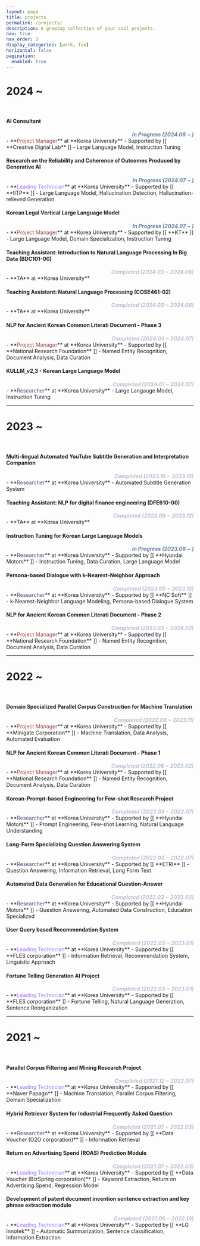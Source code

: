 ```yaml
---
layout: page
title: projects
permalink: /projects/
description: A growing collection of your cool projects.
nav: true
nav_order: 3
display_categories: [work, fun]
horizontal: false
pagination:
  enabled: true
---
```



# **2024 ~**
<br>

#### **AI Consultant**
<div style="color:#637A9F; text-align:right; font-weight:bold; font-style:italic;">In Progress (2024.08 ~ )</div>
- **<span style="color:#9B4444">Project Manager</span>** at **Korea University**
- Supported by [[ **Creative Digital Lab** ]]
- Large Language Model, Instruction Tuning

#### **Research on the Reliability and Coherence of Outcomes Produced by Generative AI**
<div style="color:#637A9F; text-align:right; font-weight:bold; font-style:italic;">In Progress (2024.07 ~ )</div>
- **<span style="color:#9F70FD">Leading Technician</span>** at **Korea University**
- Supported by [[ **IITP** ]]
- Large Language Model, Hallucination Detection, Hallucination-relieved Generation

#### **Korean Legal Vertical Large Language Model**
<div style="color:#637A9F; text-align:right; font-weight:bold; font-style:italic;">In Progress (2024.07 ~ )</div>
- **<span style="color:#9B4444">Project Manager</span>** at **Korea University**
- Supported by [[ **KT** ]]
- Large Language Model, Domain Specialization, Instruction Tuning

#### **Teaching Assistant: Introduction to Natural Language Processing In Big Data (BDC101-00)**
<div style="color:#B5C0D0; text-align:right; font-weight:bold; font-style:italic;">Completed (2024.03 ~ 2024.06)</div>
- **TA** at **Korea University**

#### **Teaching Assistant: Natural Language Processing (COSE461-02)**
<div style="color:#B5C0D0; text-align:right; font-weight:bold; font-style:italic;">Completed (2024.03 ~ 2024.06)</div>
- **TA** at **Korea University**

#### **NLP for Ancient Korean Common Literati Document - Phase 3**
<div style="color:#B5C0D0; text-align:right; font-weight:bold; font-style:italic;">Completed (2024.03 ~ 2024.07)</div>
- **<span style="color:#9B4444">Project Manager</span>** at **Korea University**
- Supported by [[ **National Research Foundation** ]]
- Named Entity Recognition, Document Analysis, Data Curation

#### **KULLM_v2,3 - Korean Large Language Model**
<div style="color:#B5C0D0; text-align:right; font-weight:bold; font-style:italic;">Completed (2024.01 ~ 2024.07)</div>
- **<span style="color:#474F7A">Researcher</span>** at **Korea University**
- Large Langauge Model, Instruction Tuning

---
# **2023 ~**
<br>

#### **Multi-lingual Automated YouTube Subtitle Generation and Interpretation Companion**
<div style="color:#B5C0D0; text-align:right; font-weight:bold; font-style:italic;">Completed (2023.10 ~ 2023.12)</div>
- **<span style="color:#474F7A">Researcher</span>** at **Korea University**
- Automated Subtitle Generation System

#### **Teaching Assistant: NLP for digital finance engineering (DFE610-00)**
<div style="color:#B5C0D0; text-align:right; font-weight:bold; font-style:italic;">Completed (2023.09 ~ 2023.12)</div>
- **TA** at **Korea University**

#### **Instruction Tuning for Korean Large Language Models**
<div style="color:#637A9F; text-align:right; font-weight:bold; font-style:italic;">In Progress (2023.08 ~ )</div>
- **<span style="color:#474F7A">Researcher</span>** at **Korea University**
- Supported by [[ **Hyundai Motors** ]]
- Instruction Tuning, Data Curation, Large Language Model

#### **Persona-based Dialogue with k-Nearest-Neighbor Approach**
<div style="color:#B5C0D0; text-align:right; font-weight:bold; font-style:italic;">Completed (2023.05 ~ 2023.12)</div>
- **<span style="color:#474F7A">Researcher</span>** at **Korea University**
- Supported by [[ **NC Soft** ]]
- k-Nearest-Neighbor Language Modeling, Persona-based Dialogue System

#### **NLP for Ancient Korean Common Literati Document - Phase 2**
<div style="color:#B5C0D0; text-align:right; font-weight:bold; font-style:italic;">Completed (2023.03 ~ 2024.02)</div>
- **<span style="color:#9B4444">Project Manager</span>** at **Korea University**
- Supported by [[ **National Research Foundation** ]]
- Named Entity Recognition, Document Analysis, Data Curation

---
# **2022 ~**
<br>

#### **Domain Specialized Parallel Corpus Construction for Machine Translation**
<div style="color:#B5C0D0; text-align:right; font-weight:bold; font-style:italic;">Completed (2022.06 ~ 2023.11)</div>
- **<span style="color:#9B4444">Project Manager</span>** at **Korea University**
- Supported by [[ **Minigate Corporation** ]]
- Machine Translation, Data Analysis, Automated Evaluation

#### **NLP for Ancient Korean Common Literati Document - Phase 1**
<div style="color:#B5C0D0; text-align:right; font-weight:bold; font-style:italic;">Completed (2022.06 ~ 2023.02)</div>
- **<span style="color:#9B4444">Project Manager</span>** at **Korea University**
- Supported by [[ **National Research Foundation** ]]
- Named Entity Recognition, Document Analysis, Data Curation

#### **Korean-Prompt-based Engineering for Few-shot Research Project**
<div style="color:#B5C0D0; text-align:right; font-weight:bold; font-style:italic;">Completed (2022.05 ~ 2022.07)</div>
- **<span style="color:#474F7A">Researcher</span>** at **Korea University**
- Supported by [[ **Hyundai Motors** ]]
- Prompt Engineering, Few-shot Learning, Natural Language Understanding

#### **Long-Form Specializing Question Answering System**
<div style="color:#B5C0D0; text-align:right; font-weight:bold; font-style:italic;">Completed (2022.05 ~ 2022.07)</div>
- **<span style="color:#474F7A">Researcher</span>** at **Korea University**
- Supported by [[ **ETRI** ]]
- Question Answering, Information Retrieval, Long Form Text

#### **Automated Data Generation for Educational Question-Answer**
<div style="color:#B5C0D0; text-align:right; font-weight:bold; font-style:italic;">Completed (2022.03 ~ 2023.02)</div>
- **<span style="color:#474F7A">Researcher</span>** at **Korea University**
- Supported by [[ **Hyundai Motors** ]]
- Question Answering, Automated Data Construction, Education Specialized

#### **User Query based Recommendation System**
<div style="color:#B5C0D0; text-align:right; font-weight:bold; font-style:italic;">Completed (2022.03 ~ 2023.01)</div>
- **<span style="color:#9F70FD">Leading Technician</span>** at **Korea University**
- Supported by [[ **FLES corporation** ]]
- Information Retrieval, Recommendation System, Linguistic Approach

#### **Fortune Telling Generation AI Project**
<div style="color:#B5C0D0; text-align:right; font-weight:bold; font-style:italic;">Completed (2022.03 ~ 2023.01)</div>
- **<span style="color:#9F70FD">Leading Technician</span>** at **Korea University**
- Supported by [[ **FLES corporation** ]]
- Fortune Telling, Natural Language Generation, Sentence Reorganization

---
# **2021 ~**
<br>

#### **Parallel Corpus Filtering and Mining Research Project**
<div style="color:#B5C0D0; text-align:right; font-weight:bold; font-style:italic;">Completed (2021.12 ~ 2022.07)</div>
- **<span style="color:#9F70FD">Leading Technician</span>** at **Korea University**
- Supported by [[ **Naver Papago** ]]
- Machine Translation, Parallel Corpus Filtering, Domain Specialization

#### **Hybrid Retriever System for Industrial Frequently Asked Question**
<div style="color:#B5C0D0; text-align:right; font-weight:bold; font-style:italic;">Completed (2021.07 ~ 2022.03)</div>
- **<span style="color:#474F7A">Researcher</span>** at **Korea University**
- Supported by [[ **Data Voucher (O2O corporation)** ]]
- Information Retrieval

#### **Return on Advertising Spend (ROAS) Prediction Module**
<div style="color:#B5C0D0; text-align:right; font-weight:bold; font-style:italic;">Completed (2021.07 ~ 2022.03)</div>
- **<span style="color:#9F70FD">Leading Technician</span>** at **Korea University**
- Supported by [[ **Data Voucher (BizSpring corporation)** ]]
- Keyword Extraction, Return on Advertising Spend, Regression Model

#### **Development of patent document invention sentence extraction and key phrase extraction module**
<div style="color:#B5C0D0; text-align:right; font-weight:bold; font-style:italic;">Completed (2021.06 ~ 2022.10)</div>
- **<span style="color:#9F70FD">Leading Technician</span>** at **Korea University**
- Supported by [[ **LG Innotek** ]]
- Automatic Summarization, Sentence classification, Information Extraction

[//]: # (---)

[//]: # (# **2020 ~**)

[//]: # (<br>)

[//]: # ()
[//]: # (#### **Security Domain Specialized Neural Machine Translation**)

[//]: # (<div style="color:#B5C0D0; text-align:right; font-weight:bold; font-style:italic;">Completed &#40;2020.05 ~ 2020.07&#41;</div>)

[//]: # (- **<span style="color:#474F7A">Researcher</span>** at **Korea University**)

[//]: # (- Supported by [[ **National Security Research Institute** ]])

[//]: # (- Machine Translation, Domain Specialization, Low Resource Setting)


